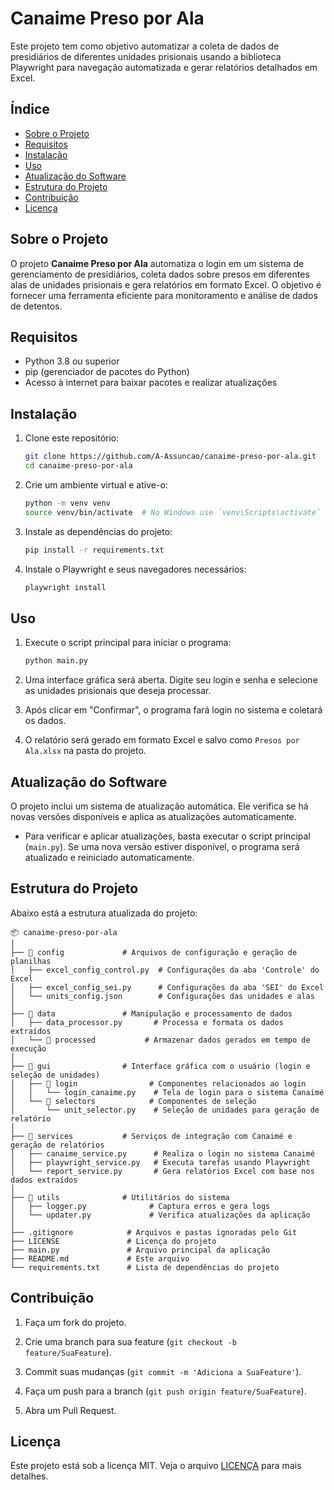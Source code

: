 # Canaime Preso por Ala

Este projeto tem como objetivo automatizar a coleta de dados de presidiários de diferentes unidades prisionais usando a biblioteca Playwright para navegação automatizada e gerar relatórios detalhados em Excel.

## Índice

- [Sobre o Projeto](#sobre-o-projeto)
- [Requisitos](#requisitos)
- [Instalação](#instalação)
- [Uso](#uso)
- [Atualização do Software](#atualização-do-software)
- [Estrutura do Projeto](#estrutura-do-projeto)
- [Contribuição](#contribuição)
- [Licença](#licença)

## Sobre o Projeto

O projeto **Canaime Preso por Ala** automatiza o login em um sistema de gerenciamento de presidiários, coleta dados sobre presos em diferentes alas de unidades prisionais e gera relatórios em formato Excel. O objetivo é fornecer uma ferramenta eficiente para monitoramento e análise de dados de detentos.

## Requisitos

- Python 3.8 ou superior
- pip (gerenciador de pacotes do Python)
- Acesso à internet para baixar pacotes e realizar atualizações

## Instalação

1. Clone este repositório:

    ```bash
    git clone https://github.com/A-Assuncao/canaime-preso-por-ala.git
    cd canaime-preso-por-ala
    ```

2. Crie um ambiente virtual e ative-o:

    ```bash
    python -m venv venv
    source venv/bin/activate  # No Windows use `venv\Scripts\activate`
    ```

3. Instale as dependências do projeto:

    ```bash
    pip install -r requirements.txt
    ```

4. Instale o Playwright e seus navegadores necessários:

    ```bash
    playwright install
    ```

## Uso

1. Execute o script principal para iniciar o programa:

    ```bash
    python main.py
    ```

2. Uma interface gráfica será aberta. Digite seu login e senha e selecione as unidades prisionais que deseja processar.

3. Após clicar em "Confirmar", o programa fará login no sistema e coletará os dados.

4. O relatório será gerado em formato Excel e salvo como `Presos por Ala.xlsx` na pasta do projeto.

## Atualização do Software

O projeto inclui um sistema de atualização automática. Ele verifica se há novas versões disponíveis e aplica as atualizações automaticamente.

- Para verificar e aplicar atualizações, basta executar o script principal (`main.py`). Se uma nova versão estiver disponível, o programa será atualizado e reiniciado automaticamente.

## Estrutura do Projeto

Abaixo está a estrutura atualizada do projeto:

```
📦 canaime-preso-por-ala
│
├── 📂 config             # Arquivos de configuração e geração de planilhas
│   ├── excel_config_control.py  # Configurações da aba 'Controle' do Excel
│   ├── excel_config_sei.py      # Configurações da aba 'SEI' do Excel
│   └── units_config.json        # Configurações das unidades e alas
│
├── 📂 data               # Manipulação e processamento de dados
│   ├── data_processor.py       # Processa e formata os dados extraídos
│   └── 📂 processed           # Armazenar dados gerados em tempo de execução
│
├── 📂 gui                # Interface gráfica com o usuário (login e seleção de unidades)
│   ├── 📂 login                # Componentes relacionados ao login
│   │   └── login_canaime.py    # Tela de login para o sistema Canaimé
│   └── 📂 selectors            # Componentes de seleção
│       └── unit_selector.py    # Seleção de unidades para geração de relatório
│
├── 📂 services           # Serviços de integração com Canaimé e geração de relatórios
│   ├── canaime_service.py      # Realiza o login no sistema Canaimé
│   ├── playwright_service.py   # Executa tarefas usando Playwright
│   └── report_service.py       # Gera relatórios Excel com base nos dados extraídos
│
├── 📂 utils              # Utilitários do sistema
│   ├── logger.py              # Captura erros e gera logs
│   └── updater.py             # Verifica atualizações da aplicação
│
├── .gitignore            # Arquivos e pastas ignoradas pelo Git
├── LICENSE               # Licença do projeto
├── main.py               # Arquivo principal da aplicação
├── README.md             # Este arquivo
└── requirements.txt      # Lista de dependências do projeto
```

## Contribuição

1. Faça um fork do projeto.

2. Crie uma branch para sua feature (`git checkout -b feature/SuaFeature`).

3. Commit suas mudanças (`git commit -m 'Adiciona a SuaFeature'`).

4. Faça um push para a branch (`git push origin feature/SuaFeature`).

5. Abra um Pull Request.

## Licença

Este projeto está sob a licença MIT. Veja o arquivo [LICENÇA](LICENSE) para mais detalhes.
